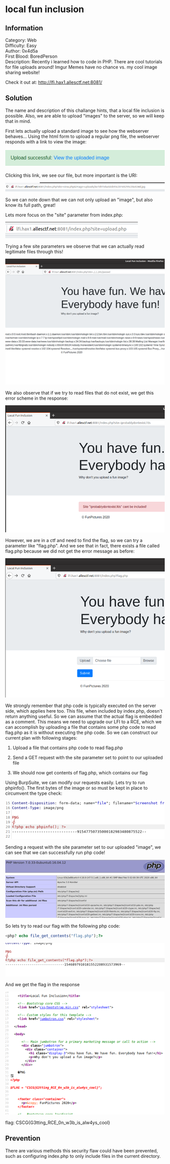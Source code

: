 # local fun inclusion

## Information
Category: Web   
Difficulty: Easy   
Author: 0x4d5a   
First Blood: BoredPerson   
Description: 
Recently i learned how to code in PHP. There are cool tutorials for file uploads around! Imgur Memes have no chance vs. my cool image sharing website!   

Check it out at: http://lfi.hax1.allesctf.net:8081/   

## Solution
The name and description of this challange hints, that a local file inclusion is possible. Also, we are able to upload "images" to the server, 
so we will keep that in mind. 

First lets actually upload a standard image to see how the webserver behaves...
Using the html form to upload a regular png file, the webserver responds with a link to view the image:

![](normal.png)


Clicking this link, we see our file, but more important is the URI:


![](uri.png)


So we can note down that we can not only upload an "image", but also know its full path, great!

Lets more focus on the "site" parameter from index.php:

![](uri2.png)


Trying a few site parameters we observe that we can actually read legitimate files through this! 

![](passwd.png)


We also observe that if we try to read files that do not exist, we get this error scheme in the response:

![](invalid_file.png)



However, we are in a ctf and need to find the flag, so we can try a parameter like "flag.php". And we see that in fact, there exists a file called flag.php
because we did not get the error message as before:


![](noerror.png)

We strongly remember that php code is typically executed on the server side, which applies here too. This file, when included by index.php, doesn't return 
anything useful. So we can assume that the actual flag is embedded as a comment. This means we need to upgrade our LFI to a RCE, which we can 
accomplish by uploading a file that contains some php code to read flag.php as it is without executing the php code. So we can construct 
our current plan with following stages:    

1. Upload a file that contains php code to read flag.php

2. Send a GET request with the site parameter set to point to our uploaded file

3. We should now get contents of flag.php, which contains our flag


Using BurpSuite, we can modify our requests easily. Lets try to run phpinfo(). The first bytes of the image or so must
be kept in place to circumvent the type check:


![](phpinfo.png)


Sending a request with the site parameter set to our uploaded "image", we can see that we can successfully run php code!

![](phpinfo_response.png)


So lets try to read our flag with the following php code:

```php
<php? echo file_get_contents("flag.php");?>
```

![](payload.png)

And we get the flag in the response

![](success.png)

flag: CSCG{G3tting_RCE_0n_w3b_is_alw4ys_cool}


## Prevention
There are various methods this security flaw could have been prevented, such as configuring index.php 
to only include files in the current directory.